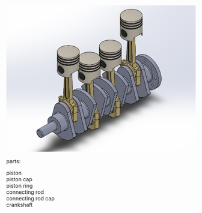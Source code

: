 ![assembly](i4e_ss.jpg)


parts:

piston\
piston cap\
piston ring\
connecting rod\
connecting rod cap\
crankshaft